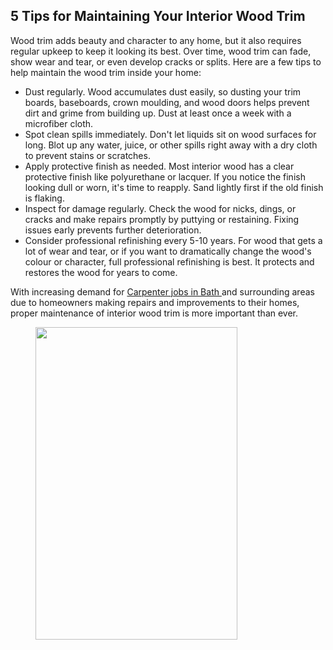 ## 5 Tips for Maintaining Your Interior Wood Trim


Wood trim adds beauty and character to any home, but it also requires regular upkeep to keep it looking its best. Over time, wood trim can fade, show wear and tear, or even develop cracks or splits. Here are a few tips to help maintain the wood trim inside your home: 

<ul>
<li> Dust regularly. Wood accumulates dust easily, so dusting your trim boards, baseboards, crown moulding, and wood doors helps prevent dirt and grime from building up. Dust at least once a week with a microfiber cloth. </li>

<li> Spot clean spills immediately. Don't let liquids sit on wood surfaces for long. Blot up any water, juice, or other spills right away with a dry cloth to prevent stains or scratches. </li>

<li> Apply protective finish as needed. Most interior wood has a clear protective finish like polyurethane or lacquer. If you notice the finish looking dull or worn, it's time to reapply. Sand lightly first if the old finish is flaking. </li>

<li> Inspect for damage regularly. Check the wood for nicks, dings, or cracks and make repairs promptly by puttying or restaining. Fixing issues early prevents further deterioration. </li>

<li> Consider professional refinishing every 5-10 years. For wood that gets a lot of wear and tear, or if you want to dramatically change the wood's colour or character, full professional refinishing is best. It protects and restores the wood for years to come. </li>
</ul>

With increasing demand for <a href="https://bpm-cs.co.uk/carpenter-jobs-in-bath/"> Carpenter jobs in Bath </a> and surrounding areas due to homeowners making repairs and improvements to their homes, proper maintenance of interior wood trim is more important than ever.

<img src="https://github.com/carpentry-maintenance/carpentry-maintenance.github.io/assets/163561699/debd5def-4be0-4d8b-8464-ffdff7ec179e" style="text-align:center;" width="80%" height="500">

